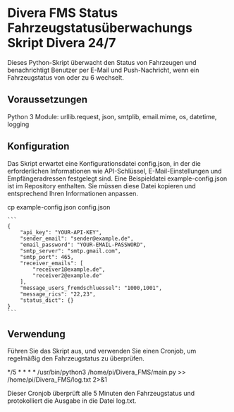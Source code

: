 # Divera FMS Status Fahrzeugstatusüberwachungs Skript Divera 24/7

Dieses Python-Skript überwacht den Status von Fahrzeugen und benachrichtigt Benutzer per E-Mail und Push-Nachricht, wenn ein Fahrzeugstatus von oder zu 6 wechselt.

## Voraussetzungen
Python 3
Module: urllib.request, json, smtplib, email.mime, os, datetime, logging

## Konfiguration
Das Skript erwartet eine Konfigurationsdatei config.json, in der die erforderlichen Informationen wie API-Schlüssel, E-Mail-Einstellungen und Empfängeradressen festgelegt sind. Eine Beispieldatei example-config.json ist im Repository enthalten.
Sie müssen diese Datei kopieren und entsprechend Ihren Informationen anpassen.

cp example-config.json config.json
````
```
{
    "api_key": "YOUR-API-KEY",
    "sender_email": "sender@example.de",
    "email_password": "YOUR-EMAIL-PASSWORD",
    "smtp_server": "smtp.gmail.com",
    "smtp_port": 465,
    "receiver_emails": [
        "receiver1@example.de",
        "receiver2@example.de"
    ],
    "message_users_fremdschluessel": "1000,1001",
    "message_rics": "22,23",
    "status_dict": {}
}
```
````

## Verwendung
Führen Sie das Skript aus, und verwenden Sie einen Cronjob, um regelmäßig den Fahrzeugstatus zu überprüfen.

*/5 * * * * /usr/bin/python3 /home/pi/Divera_FMS/main.py >> /home/pi/Divera_FMS/log.txt 2>&1

Dieser Cronjob überprüft alle 5 Minuten den Fahrzeugstatus und protokolliert die Ausgabe in die Datei log.txt.



